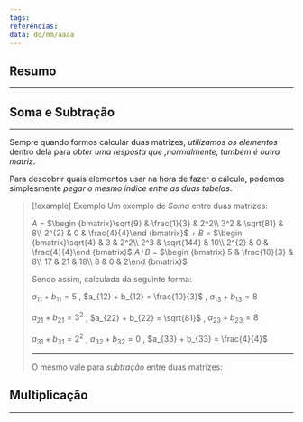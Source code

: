 ```yaml
---
tags: 
referências: 
data: dd/mm/aaaa
---
```

## Resumo

---
## Soma e Subtração
---

Sempre quando formos calcular duas matrizes, *utilizamos os elementos* dentro dela para *obter uma resposta que ,normalmente, também é outra matriz*.

Para descobrir quais elementos usar na hora de fazer o cálculo, podemos simplesmente *pegar o mesmo índice entre as duas tabelas*.

>[!example] Exemplo
>Um exemplo de *Soma* entre duas matrizes:
>
>*A* = $\begin {bmatrix}\sqrt{9} & \frac{1}{3} & 2^2\\ 3^2 & \sqrt{81} & 8\\ 2^{2} & 0 & \frac{4}{4}\end {bmatrix}$ + *B* = $\begin {bmatrix}\sqrt{4} & 3 & 2^2\\ 2^3 & \sqrt{144} & 10\\ 2^{2} & 0 & \frac{4}{4}\end {bmatrix}$ *A+B* = $\begin {bmatrix} 5 & \frac{10}{3} & 8\\ 17 & 21 & 18\\ 8 & 0 & 2\end {bmatrix}$
>
>Sendo assim, calculada da seguinte forma:
>
> $a_{11} + b_{11} = 5$ , $a_{12} + b_{12} = \frac{10}{3}$ , $a_{13} + b_{13} = 8$
> 
> $a_{21} + b_{21} = 3^2$ , $a_{22} + b_{22} = \sqrt{81}$ , $a_{23} + b_{23} = 8$
> 
> $a_{31} + b_{31} = 2^{2}$ , $a_{32} + b_{32} = 0$ , $a_{33} + b_{33} = \frac{4}{4}$
> 
> ---
> O mesmo vale para *subtração* entre duas matrizes:
> 


## Multiplicação
---
